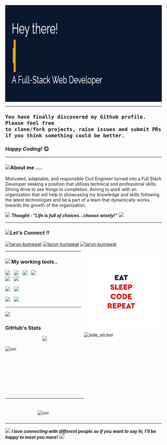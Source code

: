 
  <img align="center" width="800px" height="310px" src="https://raw.githubusercontent.com/tarun10001/Tarun10001/main/tkfinalgif2.gif" alt="">
  <hr/>

<h3><samp><strong>You have finally discovered my Github profile. Please feel free  <br>  to clone/fork projects, raise issues and submit PRs if you think something could be better.</strong></samp></h3> 
<h3><i>Happy Coding!</i> 😊</h3>
<hr>


<h3><img src="https://media.giphy.com/media/iY8CRBdQXODJSCERIr/giphy.gif" width="30px">About me ....</h3>



Motivated, adaptable, and responsible Civil
Engineer turned into a Full Stack Developer seeking a
position that utilizes technical and professional skills. Strong drive to see things to completion. Aiming to
work with an organization that will help in showcasing
my knowledge and skills following the latest
technologies and be a part of a team that
dynamically works towards the growth of the organization.


 <img src="https://media.giphy.com/media/gH3LO09IOiZIqePwv9/giphy.gif" width="50" /> <b><i align="center">Thought : "Life is full of choices…choose wisely!”</i></b> <img src="https://media.giphy.com/media/qjqUcgIyRjsl2/giphy.gif" width="50" />

 <hr>

 <h3><img src="https://raw.githubusercontent.com/ShahriarShafin/ShahriarShafin/main/Assets/handshake.gif" width="70" /><i>Let's Connect !!</i></h3>
 <p align="left">
 <a href="https://www.linkedin.com/in/tarun-kumawat/" target="blank"><img height="35px" align="center" src="https://img.shields.io/badge/LinkedIn-0077B5?style=for-the-badge&logo=linkedin&logoColor=white" alt="tarun-kumawat" /></a>
   <a title="tarunkumawat19940@gmail.com" href="mailto:tarunkumawat1994@gmail.com" target="blank"><img height="35px" align="center" src="https://img.shields.io/badge/Gmail-D14836?style=for-the-badge&logo=gmail&logoColor=white" alt="tarun-kumawat" /></a> 
   <a title="tarunkumawat19940@gmail.com" href="https://twitter.com/Tk05601299?t=2t8iz4BTo7NfKs10gLgMFQ&s=09" target="blank"><img height="35px" align="center" src="https://img.shields.io/badge/twitter-0077B5?style=for-the-badge&logo=twitter&logoColor=white " alt="tarun-kumawat" /></a> 
</p>

<img src ="https://github.com/shivam-singh-au17/shivam-singh-au17/blob/main/Images/imhd.gif?raw=true" align="right" width="260" height="260" />

 <hr>
 <h3><img src="https://camo.githubusercontent.com/beb64ff21c883e318e4f5db5231c2ba4175705bea1c9249e82a41ab375db4f75/68747470733a2f2f6d65646961322e67697068792e636f6d2f6d656469612f51737347456d706b79454f684243623765312f67697068792e6769663f6369643d656366303565343761306e336769316266716e74716d6f62386739616964316f796a327772336473336d67373030626c267269643d67697068792e676966" width="30px">&nbsp;My working tools..</h3>
<p >
 <img height="35px" src="https://img.shields.io/badge/html5%20-%23e34f26.svg?&style=for-the-badge&logo=html5&logoColor=white" />&nbsp;&nbsp;
 <img height="35px" src="https://img.shields.io/badge/css3%20-%231572B6.svg?&style=for-the-badge&logo=css3&logoColor=white" />&nbsp;&nbsp;
 <img height="35px" src="https://img.shields.io/badge/javascript%20-%23F7DF1.svg?&style=for-the-badge&logo=javascript&logoColor=white" />&nbsp;&nbsp;
 <img height="35px" src="https://img.shields.io/badge/react%20-%23F7DF1E.svg?&style=for-the-badge&logo=react&logoColor=white&color=dcad11" />&nbsp;&nbsp;
 <br/>
 <img height="35px" src="https://img.shields.io/badge/Figma%20-%23F7DF1E.svg?&style=for-the-badge&color=41011c&logo=Figma&logoColor=white" />&nbsp;&nbsp;
 <img height="35px" src="https://img.shields.io/badge/Bootstrap%20-%23F7DF1E.svg?&style=for-the-badge&color=7044A3&logo=Bootstrap&logoColor=white" />&nbsp;&nbsp;

 <img height="35px" src="https://img.shields.io/badge/Node.js%20-%23F7DF1E.svg?&style=for-the-badge&color=6DB35A&logo=Node.js&logoColor=white" />&nbsp;&nbsp;
 <img height="35px" src="https://img.shields.io/badge/MongoDB%20-%23F7DF1E.svg?&style=for-the-badge&color=f60c88&logo=MongoDB&logoColor=white" />&nbsp;&nbsp;
 <br/>

 <img height="35px" src="https://img.shields.io/badge/Git%20-%23F7DF1E.svg?&style=for-the-badge&color=blue&logo=Git&logoColor=white" />&nbsp;&nbsp;
 <img height="35px" src="https://img.shields.io/badge/GitHub%20-%23F7DF1E.svg?&style=for-the-badge&color=0c154d&logo=GitHub&logoColor=white" />&nbsp;&nbsp;                      
</p>
<hr>


 <img align="right" width=250px height=250px alt="side_sticker" src="https://media.giphy.com/media/TEnXkcsHrP4YedChhA/giphy.gif" />

<p>
<img src="https://camo.githubusercontent.com/f11b92476ee793cfe97f20e0564ab552bd9bd670179d7b6772c59bb4d3218ca6/68747470733a2f2f692e70696e696d672e636f6d2f6f726967696e616c732f36352f63342f66342f36356334663435323537316265313236316539633632336637646134383861632e676966" width="60"><h3>GitHub's Stats</h3>
</p>

<p align="center" >
<img src="http://github-readme-streak-stats.herokuapp.com?user=tarun10001&theme=dark&hide_border=true&date_format=j%20M%5B%20Y%5D&fire=DD2727"  />
</p>
 
<p>
<a href="https://github.com/tarun10001"><span>
<img align="left" src="https://github-readme-stats.vercel.app/api/top-langs?username=tarun10001&show_icons=true&locale=en&layout=compact&theme=chartreuse-dark" alt="ovi"/>
<img align="right" src="https://github-readme-stats.vercel.app/api?username=tarun10001&show_icons=true&locale=en&theme=chartreuse-dark" alt="ovi" width="400px"/>
</span></a> </p>

<br/><br/><br/><br/><br/><br/><br/><br/><br/>
<hr clear="both">
 <br/>

 <br/>
 
 <div>
     <img  width=800px src="https://activity-graph.herokuapp.com/graph?username=tarun10001&bg_color=000000&color=4fff67&line=4fff67&point=ffffff&area=true&hide_border=true" alt="">
 </div>


<hr clear="both">


<img src="https://media.giphy.com/media/LnQjpWaON8nhr21vNW/giphy.gif" width="60"> <em><b>**I love connecting with different people</b> so if you want to say <b>hi, I'll be happy to meet you more!**</b></em> <img src="https://media.giphy.com/media/7j2hfyeVcDtf2/giphy.gif" width="50" />
  
